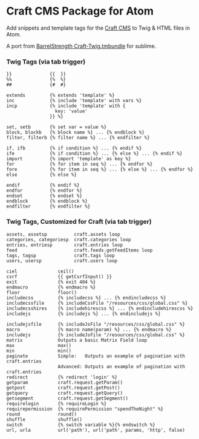 # Craft CMS Package for Atom

Add snippets and template tags for the [Craft CMS](https://buildwithcraft.com/) to Twig & HTML files in Atom.

A port from [BarrelStrength Craft-Twig.tmbundle](https://github.com/BarrelStrength/Craft-Twig.tmbundle) for sublime.

### Twig Tags (via tab trigger)

    }}              {{  }}
    %%              {%  %}
    ##              {#  #}

    extends         {% extends 'template' %}
    inc             {% include 'template' with vars %}
    incp            {% include 'template' with {
                      key: 'value'
                    }} %}

    set, setb       {% set var = value %}
    block, blockb   {% block name %} ... {% endblock %}
    filter, filterb {% filter name %} ... {% endfilter %}

    if, ifb         {% if condition %} ... {% endif %}
    ife             {% if condition %} ... {% else %} ... {% endif %}
    import          {% import 'template' as key %}
    for             {% for item in seq %} ... {% endfor %}
    fore            {% for item in seq %} ... {% else %} ... {% endfor %}
    else            {% else %}

    endif           {% endif %}
    endfor          {% endfor %}
    endset          {% endset %}
    endblock        {% endblock %}
    endfilter       {% endfilter %}

### Twig Tags, Customized for Craft (via tab trigger)

    assets, assetsp          craft.assets loop
    categories, categoriesp  craft.categories loop
    entries, entriesp        craft.entries loop
    feed                     craft.feeds.getFeedItems loop
    tags, tagsp              craft.tags loop
    users, usersp            craft.users loop

    ciel               ceil()
    csrf               {{ getCsrfInput() }}
    exit               {% exit 404 %}
    endmacro           {% endmacro %}
    floor              floor()
    includecss         {% includecss %} ... {% endincludecss %}
    includecssfile     {% includeCssFile "/resources/css/global.css" %}
    includecsshires    {% includehirescss %} ... {% endincludehirescss %}
    includejs          {% includejs %} ... {% endincludejs %}

    includejsfile      {% includeJsFile "/resources/css/global.css" %}
    macro              {% macro name(param) %} ... {% endmacro %}
    includejs          {% includeJsFile "/resources/css/global.css" %}
    matrix             Outputs a basic Matrix Field loop
    max                max()
    min                min()
    paginate           Simple:   Outputs an example of pagination with craft.entries
                       Advanced: Outputs an example of pagination with craft.entries
    redirect           {% redirect 'login' %}
    getparam           craft.request.getParam()
    getpost            craft.request.getPost()
    getquery           craft.request.getQuery()
    getsegment         craft.request.getSegment()
    requirelogin       {% requireLogin %}
    requirepermission  {% requirePermission "spendTheNight" %}
    round              round()
    shuffle            shuffle()
    switch             {% switch variable %}{% endswitch %}
    url, urla          url('path'), url('path', params, 'http', false)
